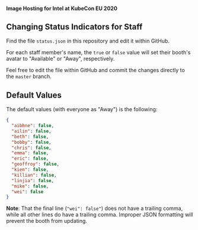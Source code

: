 #### Image Hosting for Intel at KubeCon EU 2020

## Changing Status Indicators for Staff

Find the file `status.json` in this repository and edit it within GitHub.

For each staff member's name, the `true` or `false` value will set their booth's avatar to "Available" or "Away", respectively.

Feel free to edit the file within GitHub and commit the changes directly to the `master` branch.

## Default Values

The default values (with everyone as "Away") is the following:

```json
{
  "aibhne": false,
  "ailin": false,
  "beth": false,
  "bobby": false,
  "chris": false,
  "emma": false,
  "eric": false,
  "geoffroy": false,
  "kien": false,
  "killian": false,
  "linjia": false,
  "mike": false,
  "wei": false
}
```

__Note__: That the final line (`"wei": false"`) does not have a trailing comma, while all other lines do have a trailing comma.
Improper JSON formatting will prevent the booth from updating.
